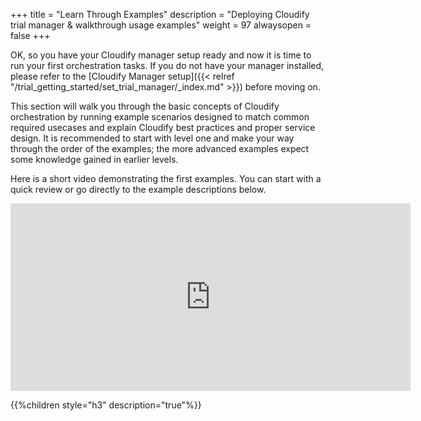 +++
title = "Learn Through Examples"
description = "Deploying Cloudify trial manager & walkthrough usage examples"
weight = 97
alwaysopen = false
+++

OK, so you have your Cloudify manager setup ready and now it is time to run your first orchestration tasks.
If you do not have your manager installed, please refer to the [Cloudify Manager setup]({{< relref "/trial_getting_started/set_trial_manager/_index.md" >}}) before moving on.

This section will walk you through the basic concepts of Cloudify orchestration by running example scenarios designed to match common required usecases and explain Cloudify best practices and proper service design.
It is recommended to start with level one and make your way through the order of the examples; the more advanced examples expect some knowledge gained in earlier levels.

Here is a short video demonstrating the first examples. You can start with a quick review or go directly to the example descriptions below.

<iframe src="https://player.vimeo.com/video/441737585" width="640" height="300" frameborder="0" allow="autoplay; fullscreen" allowfullscreen></iframe>

{{%children style="h3" description="true"%}}

